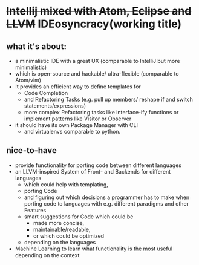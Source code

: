# ~~Intellij mixed with Atom, Eclipse and LLVM~~ IDEosyncracy(working title)

## what it's about:
- a minimalistic IDE with a great UX (comparable to IntelliJ but more minimalistic)
- which is open-source and hackable/ ultra-flexible (comparable to Atom/vim)
- It provides an efficient way to define templates for
  - Code Completion
  - and Refactoring Tasks (e.g. pull up members/ reshape if and switch statements/expressions)
  - more complex Refactoring tasks like interface-ify functions or implement patterns like Visitor or Observer
- it should have its own Package Manager with CLI
  - and virtualenvs comparable to python.

## nice-to-have
- provide functionality for porting code between different languages
- an LLVM-inspired System of Front- and Backends for different languages
  - which could help with templating,
  - porting Code
  - and figuring out which decisions a programmer has to make when porting code to languages with e.g. different paradigms and other Features
  - smart suggestions for Code which could be
    - made more concise,
    - maintainable/readable,
    - or which could be optimized
  - depending on the languages
- Machine Learning to learn what functionality  is the most useful depending on the context

